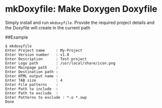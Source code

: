 # mkDoxyfile: Make Doxygen Doxyfile

Simply install and run `mkdoxyfile`. Provide the required project details and the Doxyfile will create in the current path

##Example
```
$ mkdoxyfile 
Enter Project name     : My-Project
Enter Version number   : v1.0
Enter Description      : Test project
Enter Logo path        : /usr/local/share/icon.png
Enter Mainpage path    : 
Enter Destination path :  
Enter HTML output name : 
Enter TAB size         : 4
Enter File patterns    : 
Enter Path to include  : 
Enter Path to exclude  : 
Enter Patterns to exclude : *.o *.swp
Done
```

